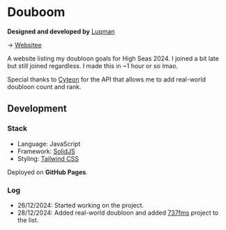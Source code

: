 # Douboom

**Designed and developed by** [Luqman](https://theluqmn.github.io/)

→ [Websitee](https://theluqmn.github.io/douboom/)

A website listing my doubloon goals for High Seas 2024. I joined a bit late but still joined regardless. I made this in ~1 hour or so lmao.

Special thanks to [Cyteon](https://github.com/cyteon) for the API that allows me to add real-world doubloon count and rank.

## Development

### Stack

- Language: JavaScript
- Framework: [SolidJS](https://solidjs.com/)
- Styling: [Tailwind CSS](https://tailwindcss.com/)

Deployed on **GitHub Pages**.

### Log

- 26/12/2024: Started working on the project.
- 28/12/2024: Added real-world doubloon and added [737fms](https://github.com/theluqmn/737fms) project to the list.
